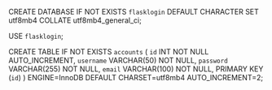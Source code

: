 CREATE DATABASE IF NOT EXISTS `flasklogin` 
    DEFAULT CHARACTER SET utf8mb4 
    COLLATE utf8mb4_general_ci;

USE `flasklogin`;

CREATE TABLE IF NOT EXISTS `accounts` (
    `id` INT NOT NULL AUTO_INCREMENT,
    `username` VARCHAR(50) NOT NULL,
    `password` VARCHAR(255) NOT NULL,
    `email` VARCHAR(100) NOT NULL,
    PRIMARY KEY (`id`)
) 
ENGINE=InnoDB 
DEFAULT CHARSET=utf8mb4 
AUTO_INCREMENT=2;